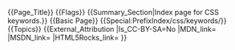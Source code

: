 {{Page_Title}}
{{Flags}}
{{Summary_Section|Index page for CSS keywords.}}
{{Basic Page}}
{{Special:PrefixIndex/css/keywords/}}
{{Topics}}
{{External_Attribution
|Is_CC-BY-SA=No
|MDN_link=
|MSDN_link=
|HTML5Rocks_link=
}}